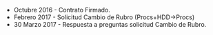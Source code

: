 * Octubre 2016 - Contrato Firmado.
* Febrero 2017 - Solicitud Cambio de Rubro (Procs+HDD->Procs)
* 30 Marzo 2017 - Respuesta a preguntas solicitud Cambio de Rubro.